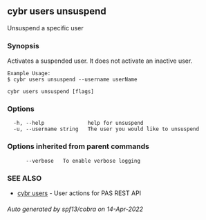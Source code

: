 ## cybr users unsuspend

Unsuspend a specific user

### Synopsis

Activates a suspended user. It does not activate an inactive user.
	
	Example Usage:
	$ cybr users unsuspend --username userName

```
cybr users unsuspend [flags]
```

### Options

```
  -h, --help              help for unsuspend
  -u, --username string   The user you would like to unsuspend
```

### Options inherited from parent commands

```
      --verbose   To enable verbose logging
```

### SEE ALSO

* [cybr users](cybr_users.md)	 - User actions for PAS REST API

###### Auto generated by spf13/cobra on 14-Apr-2022
